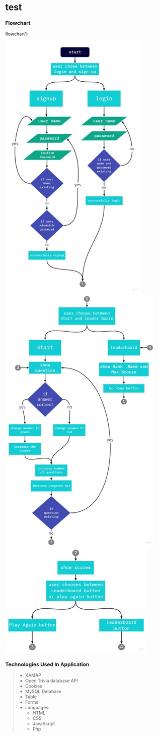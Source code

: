 # test
### Flowchart
flowchart1:

<img src="Flowchart1.jpg" height="800">
<img src="Flowchart2.jpg" height="800">
<img src="Flowchart3.jpg" width="450">



### Technologies Used In Application
>- XAMAP
>- Open Trivia database API
>- Cookies
>- MySQL Database
>- Table
>- Forms
>- Languages:
>   - HTML
>   - CSS
>   - JavaScript
>   - Php
